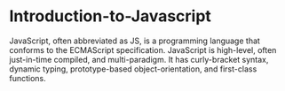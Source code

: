 # Introduction-to-Javascript
JavaScript, often abbreviated as JS, is a programming language that conforms to the ECMAScript specification. JavaScript is high-level, often just-in-time compiled, and multi-paradigm. It has curly-bracket syntax, dynamic typing, prototype-based object-orientation, and first-class functions.

